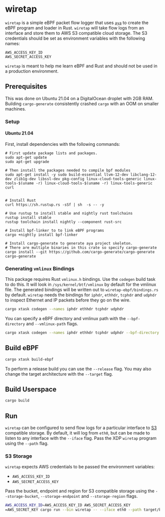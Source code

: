 # wiretap
`wiretap` is a simple eBPF packet flow logger that uses [`aya`](https://crates.io/crates/aya) to create the eBPF program and loader in Rust.
`wiretap` will take flow logs from an interface and store them to AWS S3 compatible cloud storage.
The S3 credentials should be set as environment variables with the following names:

```
AWS_ACCESS_KEY_ID
AWS_SECRET_ACCESS_KEY
```

`wiretap` is meant to help me learn eBPF and Rust and should not be used in a production environment.

## Prerequisites
This was done on Ubuntu 21.04 on a DigitalOcean droplet with 2GB RAM.
Building `cargo-generate` consistently crashed `cargo` with an OOM on smaller machines.

### Setup

#### Ubuntu 21.04
First, install dependencies with the following commands:

```
# First update package lists and packages.
sudo apt-get update
sudo apt-get upgrade

# Then install the packages needed to compile bpf modules
sudo apt-get install -y sudo build-essential llvm-12-dev libclang-12-dev zlib1g-dev libssl-dev pkg-config linux-cloud-tools-generic linux-tools-$(uname -r) linux-cloud-tools-$(uname -r) linux-tools-generic curl


# Install Rust
curl https://sh.rustup.rs -sSf | sh  -s -- -y

# Use rustup to install stable and nightly rust toolchains
rustup install stable
rustup toolchain install nightly --component rust-src

# Install bpf-linker to to link eBPF programs
cargo +nightly install bpf-linker

# Install cargo-generate to generate aya project skeleton.
# There are multiple binaries in this crate so specify cargo-generate
cargo install --git https://github.com/cargo-generate/cargo-generate cargo-generate
```

### Generating `vmlinux` Bindings
This package requires Rust `vmlinux.h` bindings.
Use the `codegen` build task to do this.
It will look in `/sys/kernel/btf/vmlinux` by default for the vmlinux file.
The generated bindings will be written out to `wiretap-ebpf/bindings.rs` by default.
`wiretap` needs the bindings for `iphdr`, `ethhdr`, `tcphdr` and `udphdr` to inspect Ethernet and IP packets before they go on the wire.

```bash
cargo xtask codegen --names iphdr ethhdr tcphdr udphdr
```

You can specify a eBPF directory and vmlinux path with the `--bpf-directory` and `--vmlinux-path`  flags.

```bash
cargo xtask codegen --names iphdr ethhdr tcphdr udphdr --bpf-directory wiretap-ebpf --vmlinux-path /sys/kernel/btf/vmlinux
```

## Build eBPF

```bash
cargo xtask build-ebpf
```

To perform a release build you can use the `--release` flag.
You may also change the target architecture with the `--target` flag.

## Build Userspace

```bash
cargo build
```

## Run

`wiretap` can be configured to send flow logs for a particular interface to [S3](https://aws.amazon.com/s3/) compatible storage.
By default, it will log from `eth0`, but can be made to listen to any interface with the `--iface` flag.
Pass the XDP `wiretap` program using the `--path` flag.

### S3 Storage
`wiretap` expects AWS credentials to be passed the environment variables:

- `AWS_ACCESS_KEY_ID`
- `AWS_SECRET_ACCESS_KEY`

Pass the bucket, endpoint and region for S3 compatible storage using the `--storage-bucket`, `--storage-endpoint` and `--storage-region` flags.


```bash
AWS_ACCESS_KEY_ID=AWS_ACCESS_KEY_ID AWS_SECRET_ACCESS_KEY
=AWS_SECRET_KEY cargo run --bin wiretap -- --iface eth0 --path target/bpfel-unknown-none/debug/wiretap --storage-bucket bucket-name --storage-endpoint https://s3-storage-endpoint --storage-region s3-region
```
